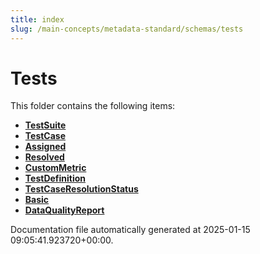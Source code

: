 ```yaml
---
title: index
slug: /main-concepts/metadata-standard/schemas/tests
---
```


# Tests

This folder contains the following items:

- [**TestSuite**](/main-concepts/metadata-standard/schemas/tests/testsuite)
- [**TestCase**](/main-concepts/metadata-standard/schemas/tests/testcase)
- [**Assigned**](/main-concepts/metadata-standard/schemas/tests/assigned)
- [**Resolved**](/main-concepts/metadata-standard/schemas/tests/resolved)
- [**CustomMetric**](/main-concepts/metadata-standard/schemas/tests/custommetric)
- [**TestDefinition**](/main-concepts/metadata-standard/schemas/tests/testdefinition)
- [**TestCaseResolutionStatus**](/main-concepts/metadata-standard/schemas/tests/testcaseresolutionstatus)
- [**Basic**](/main-concepts/metadata-standard/schemas/tests/basic)
- [**DataQualityReport**](/main-concepts/metadata-standard/schemas/tests/dataqualityreport)


Documentation file automatically generated at 2025-01-15 09:05:41.923720+00:00.
